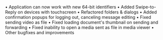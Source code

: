 • Application can now work with new 64-bit identifiers
• Added Swipe-to-Reply on devices with touchscreen
• Refactored folders & dialogs
• Added confirmation popups for logging out, canceling message editing
• Fixed sending video as file
• Fixed loading document's thumbnail on sending and forwarding
• Fixed inability to open a media sent as file in media viewer
• Other bugfixes and improvements
